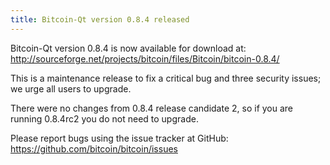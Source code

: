 ```yaml
---
title: Bitcoin-Qt version 0.8.4 released
---
```

Bitcoin-Qt version 0.8.4 is now available for download at:
<http://sourceforge.net/projects/bitcoin/files/Bitcoin/bitcoin-0.8.4/>

This is a maintenance release to fix a critical bug and three
security issues; we urge all users to upgrade.

There were no changes from 0.8.4 release candidate 2, so if you are running
0.8.4rc2 you do not need to upgrade.

Please report bugs using the issue tracker at GitHub:
<https://github.com/bitcoin/bitcoin/issues>

